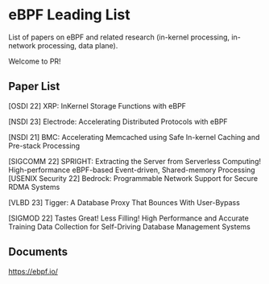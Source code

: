 # eBPF Leading List

List of papers on eBPF and related research (in-kernel processing, in-network processing, data plane).

Welcome to PR!

## Paper List

[OSDI 22] XRP: InKernel Storage Functions with eBPF

[NSDI 23] Electrode: Accelerating Distributed Protocols with eBPF

[NSDI 21] BMC: Accelerating Memcached using Safe In-kernel Caching and Pre-stack Processing

[SIGCOMM 22] SPRIGHT: Extracting the Server from Serverless Computing! High-performance eBPF-based Event-driven, Shared-memory Processing
[USENIX Security 22] Bedrock: Programmable Network Support for Secure RDMA Systems

[VLBD 23] Tigger: A Database Proxy That Bounces With User-Bypass

[SIGMOD 22] Tastes Great! Less Filling! High Performance and Accurate Training Data Collection for Self-Driving Database Management Systems

## Documents

https://ebpf.io/

